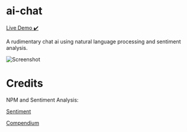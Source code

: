 # ai-chat

[Live Demo ✔️](https://briancurrie.github.io/ai-chat/)

A rudimentary chat ai using natural language processing and sentiment analysis. 

![Screenshot](https://i.imgur.com/7N8HE4y.png)

# Credits

NPM and Sentiment Analysis:

[Sentiment](https://github.com/thisandagain/sentiment)

[Compendium](https://github.com/Ulflander/compendium-js)
